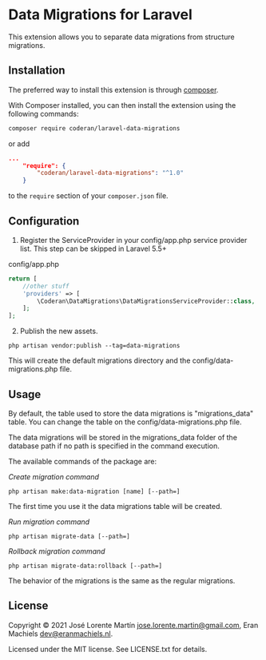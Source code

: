 Data Migrations for Laravel
===========================
This extension allows you to separate data migrations from structure migrations.

## Installation

The preferred way to install this extension is through [composer](http://getcomposer.org/download/).

With Composer installed, you can then install the extension using the following commands:

```bash
composer require coderan/laravel-data-migrations
```

or add 

```json
...
    "require": {
        "coderan/laravel-data-migrations": "^1.0"
    }
```

to the ```require``` section of your `composer.json` file.

## Configuration

1. Register the ServiceProvider in your config/app.php service provider list. This step can be skipped in Laravel 5.5+

config/app.php
```php
return [
    //other stuff
    'providers' => [
        \Coderan\DataMigrations\DataMigrationsServiceProvider::class,
    ];
];
```

2. Publish the new assets.
```shell
php artisan vendor:publish --tag=data-migrations
```
This will create the default migrations directory and the config/data-migrations.php file.

## Usage

By default, the table used to store the data migrations is "migrations_data" table. You 
can change the table on the config/data-migrations.php file.

The data migrations will be stored in the migrations_data folder of the database path if no 
path is specified in the command execution.

The available commands of the package are:

*Create migration command*
```shell
php artisan make:data-migration [name] [--path=]
```
The first time you use it the data migrations table will be created.

*Run migration command*
```shell
php artisan migrate-data [--path=]
```

*Rollback migration command*
```shell
php artisan migrate-data:rollback [--path=]
```

The behavior of the migrations is the same as the regular migrations.

## License 
Copyright &copy; 2021 José Lorente Martín <jose.lorente.martin@gmail.com>, Eran Machiels <dev@eranmachiels.nl>.

Licensed under the MIT license. See LICENSE.txt for details.
